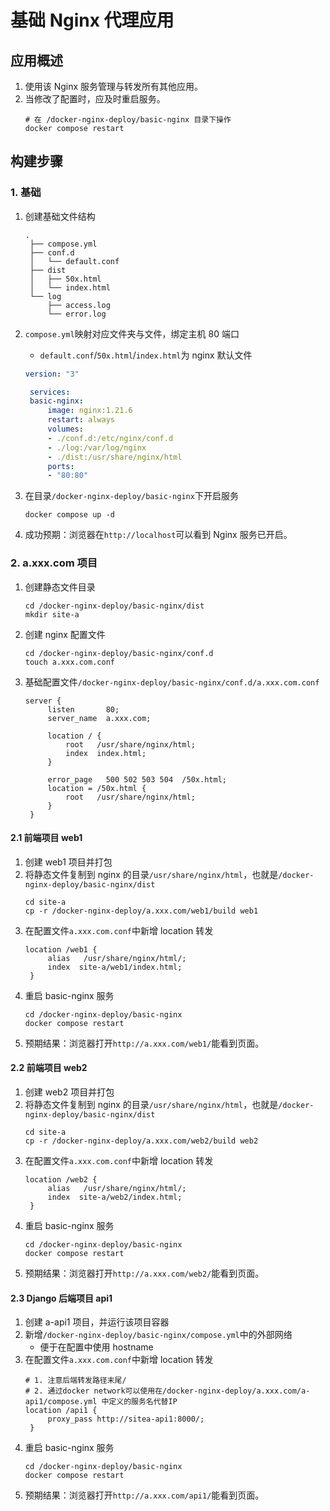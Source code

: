 # 基础 Nginx 代理应用

## 应用概述

1. 使用该 Nginx 服务管理与转发所有其他应用。
2. 当修改了配置时，应及时重启服务。
   ```
   # 在 /docker-nginx-deploy/basic-nginx 目录下操作
   docker compose restart
   ```

## 构建步骤

### 1. 基础

1. 创建基础文件结构
   ```
   .
    ├── compose.yml
    ├── conf.d
    │   └── default.conf
    ├── dist
    │   ├── 50x.html
    │   └── index.html
    └── log
        ├── access.log
        └── error.log
   ```
2. `compose.yml`映射对应文件夹与文件，绑定主机 80 端口

   - `default.conf`/`50x.html`/`index.html`为 nginx 默认文件

   ```yml
   version: "3"

    services:
    basic-nginx:
        image: nginx:1.21.6
        restart: always
        volumes:
        - ./conf.d:/etc/nginx/conf.d
        - ./log:/var/log/nginx
        - ./dist:/usr/share/nginx/html
        ports:
        - "80:80"

   ```

3. 在目录`/docker-nginx-deploy/basic-nginx`下开启服务
   ```
   docker compose up -d
   ```
4. 成功预期：浏览器在`http://localhost`可以看到 Nginx 服务已开启。

### 2. a.xxx.com 项目

1. 创建静态文件目录
   ```
   cd /docker-nginx-deploy/basic-nginx/dist
   mkdir site-a
   ```
2. 创建 nginx 配置文件
   ```
   cd /docker-nginx-deploy/basic-nginx/conf.d
   touch a.xxx.com.conf
   ```
3. 基础配置文件`/docker-nginx-deploy/basic-nginx/conf.d/a.xxx.com.conf`

   ```
   server {
        listen       80;
        server_name  a.xxx.com;

        location / {
            root   /usr/share/nginx/html;
            index  index.html;
        }

        error_page   500 502 503 504  /50x.html;
        location = /50x.html {
            root   /usr/share/nginx/html;
        }
    }
   ```

#### 2.1 前端项目 web1

1. 创建 web1 项目并打包
2. 将静态文件复制到 nginx 的目录`/usr/share/nginx/html`，也就是`/docker-nginx-deploy/basic-nginx/dist`
   ```
   cd site-a
   cp -r /docker-nginx-deploy/a.xxx.com/web1/build web1
   ```
3. 在配置文件`a.xxx.com.conf`中新增 location 转发
   ```
   location /web1 {
        alias   /usr/share/nginx/html/;
        index  site-a/web1/index.html;
    }
   ```
4. 重启 basic-nginx 服务
   ```
   cd /docker-nginx-deploy/basic-nginx
   docker compose restart
   ```
5. 预期结果：浏览器打开`http://a.xxx.com/web1/`能看到页面。

#### 2.2 前端项目 web2

1. 创建 web2 项目并打包
2. 将静态文件复制到 nginx 的目录`/usr/share/nginx/html`，也就是`/docker-nginx-deploy/basic-nginx/dist`
   ```
   cd site-a
   cp -r /docker-nginx-deploy/a.xxx.com/web2/build web2
   ```
3. 在配置文件`a.xxx.com.conf`中新增 location 转发
   ```
   location /web2 {
        alias   /usr/share/nginx/html/;
        index  site-a/web2/index.html;
    }
   ```
4. 重启 basic-nginx 服务
   ```
   cd /docker-nginx-deploy/basic-nginx
   docker compose restart
   ```
5. 预期结果：浏览器打开`http://a.xxx.com/web2/`能看到页面。

#### 2.3 Django 后端项目 api1

1. 创建 a-api1 项目，并运行该项目容器
2. 新增`/docker-nginx-deploy/basic-nginx/compose.yml`中的外部网络
   - 便于在配置中使用 hostname
3. 在配置文件`a.xxx.com.conf`中新增 location 转发
   ```
   # 1. 注意后端转发路径末尾/
   # 2. 通过docker network可以使用在/docker-nginx-deploy/a.xxx.com/a-api1/compose.yml 中定义的服务名代替IP
   location /api1 {
        proxy_pass http://sitea-api1:8000/;
    }
   ```
4. 重启 basic-nginx 服务
   ```
   cd /docker-nginx-deploy/basic-nginx
   docker compose restart
   ```
5. 预期结果：浏览器打开`http://a.xxx.com/api1/`能看到页面。
